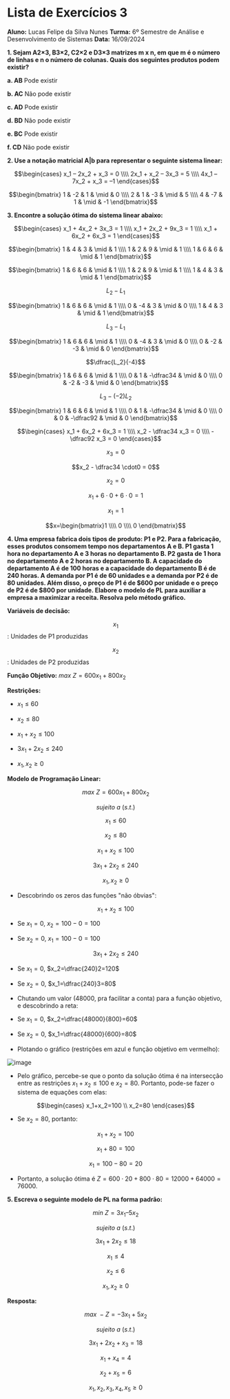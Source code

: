 # Lista de Exercícios 3

**Aluno:** Lucas Felipe da Silva Nunes
**Turma:** 6º Semestre de Análise e Desenvolvimento de Sistemas
**Data:** 16/09/2024

**1. Sejam A2×3, B3×2, C2×2 e D3×3 matrizes m x n, em que m é o número de linhas e n o número de colunas. Quais dos seguintes produtos podem existir?**

**a. AB** Pode existir 

**b. AC** Não pode existir

**c. AD** Pode existir 

**d. BD** Não pode existir

**e. BC** Pode existir

**f. CD** Não pode existir

**2. Use a notação matricial A|b para representar o seguinte sistema linear:**

$$\begin{cases}
x_1 – 2x_2 + x_3 = 0 \\\\
2x_1 + x_2 – 3x_3 = 5 \\\\
4x_1 – 7x_2 + x_3 = –1
\end{cases}$$

$$\begin{bmatrix}
1 & -2 & 1 & \mid & 0 \\\\
2 & 1 & -3 & \mid & 5 \\\\
4 & -7 & 1 & \mid & -1
\end{bmatrix}$$

**3. Encontre a solução ótima do sistema linear abaixo:**

$$\begin{cases}
x_1 + 4x_2 + 3x_3 = 1 \\\\
x_1 + 2x_2 + 9x_3 = 1 \\\\
x_1 + 6x_2 + 6x_3 = 1
\end{cases}$$

$$\begin{bmatrix}
1 & 4 & 3 & \mid & 1 \\\\
1 & 2 & 9 & \mid & 1 \\\\
1 & 6 & 6 & \mid & 1
\end{bmatrix}$$

$$\begin{bmatrix}
1 & 6 & 6 & \mid & 1 \\\\
1 & 2 & 9 & \mid & 1 \\\\
1 & 4 & 3 & \mid & 1
\end{bmatrix}$$

$$L_2-L_1$$

$$\begin{bmatrix}
1 & 6 & 6 & \mid & 1 \\\\
0 & -4 & 3 & \mid & 0 \\\\
1 & 4 & 3 & \mid & 1
\end{bmatrix}$$

$$L_3-L_1$$

$$\begin{bmatrix}
1 & 6 & 6 & \mid & 1 \\\\
0 & -4 & 3 & \mid & 0 \\\\
0 & -2 & -3 & \mid & 0
\end{bmatrix}$$

$$\dfrac{L_2}{-4}$$

$$\begin{bmatrix}
1 & 6 & 6 & \mid & 1 \\\\
0 & 1 & -\dfrac34 & \mid & 0 \\\\
0 & -2 & -3 & \mid & 0
\end{bmatrix}$$

$$L_3-(-2)L_2$$

$$\begin{bmatrix}
1 & 6 & 6 & \mid & 1 \\\\
0 & 1 & -\dfrac34 & \mid & 0 \\\\
0 & 0 & -\dfrac92 & \mid & 0
\end{bmatrix}$$

$$\begin{cases}
x_1 + 6x_2 + 6x_3 = 1 \\\\
x_2 - \dfrac34 x_3 = 0 \\\\
-\dfrac92 x_3 = 0
\end{cases}$$

$$x_3=0$$

$$x_2 - \dfrac34 \cdot0 = 0$$

$$x_2=0$$

$$x_1 + 6\cdot0 + 6\cdot0 = 1$$

$$x_1 = 1$$

$$x=\begin{bmatrix}1 \\\\
0 \\\\
0
\end{bmatrix}$$

**4. Uma empresa fabrica dois tipos de produto: P1 e P2. Para a fabricação, esses produtos consomem tempo nos departamentos A e B. P1 gasta 1 hora no departamento A e 3 horas no departamento B. P2 gasta de 1 hora no departamento A e 2 horas no departamento B. A capacidade do departamento A é de 100 horas e a capacidade do departamento B é de 240 horas. A demanda por P1 é de 60 unidades e a demanda por P2 é de 80 unidades. Além disso, o preço de P1 é de $600 por unidade e o preço de P2 é de $800 por unidade. Elabore o modelo de PL para auxiliar a empresa a maximizar a receita. Resolva pelo método gráfico.**

**Variáveis de decisão:**

$$x_1$$: Unidades de P1 produzidas

$$x_2$$: Unidades de P2 produzidas

**Função Objetivo:** $max\ Z=600x_1+800x_2$

**Restrições:**

- $x_1\leq60$

- $x_2\leq80$

- $x_1+x_2\leq100$

- $3x_1+2x_2\leq240$

- $x_1,x_2\geq0$

**Modelo de Programação Linear:**

$$max\ Z=600x_1+800x_2$$

$$sujeito\ a\ (s.t.)$$

$$x_1\leq60$$

$$x_2\leq80$$

$$x_1+x_2\leq100$$

$$3x_1+2x_2\leq240$$

$$x_1,x_2\geq0$$

- Descobrindo os zeros das funções "não óbvias":

$$x_1+x_2\leq100$$

- Se $x_1=0$, $x_2=100-0=100$

- Se $x_2=0$, $x_1=100-0=100$

$$3x_1+2x_2\leq240$$

- Se $x_1=0$, $x_2=\dfrac{240}2=120$

- Se $x_2=0$, $x_1=\dfrac{240}3=80$

- Chutando um valor ($48000$, pra facilitar a conta) para a função objetivo, e descobrindo a reta:

- Se $x_1=0$, $x_2=\dfrac{48000}{800}=60$

- Se $x_2=0$, $x_1=\dfrac{48000}{600}=80$

- Plotando o gráfico (restrições em azul e função objetivo em vermelho):

![image](https://github.com/user-attachments/assets/1ab47c00-9b6b-42c8-9b7f-7cb094492b65)

- Pelo gráfico, percebe-se que o ponto da solução ótima é na intersecção entre as restrições $x_1+x_2\leq100$ e $x_2=80$. Portanto, pode-se fazer o sistema de equações com elas:

$$\begin{cases}
x_1+x_2=100 \\
x_2=80
\end{cases}$$

- Se $x_2=80$, portanto:

$$x_1+x_2=100$$

$$x_1+80=100$$

$$x_1=100-80=20$$

- Portanto, a solução ótima é $Z=600\cdot20+800\cdot80=12000+64000=76000$.

**5. Escreva o seguinte modelo de PL na forma padrão:**

$$min\ Z = 3x_1 – 5x_2$$

$$sujeito\ a\ (s.t.)$$

$$3x_1 + 2x_2 \leq 18$$

$$x_1\leq4$$

$$x_2\leq6$$

$$x_1,x_2\geq0$$

**Resposta:**

$$max\ -Z = -3x_1 + 5x_2$$

$$sujeito\ a\ (s.t.)$$

$$3x_1 + 2x_2 + x_3 = 18$$

$$x_1+x_4=4$$

$$x_2+x_5=6$$

$$x_1,x_2,x_3,x_4,x_5\geq0$$
